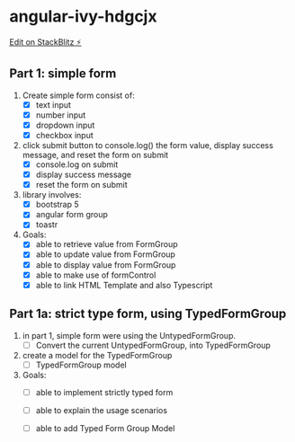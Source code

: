 # angular-ivy-hdgcjx

[Edit on StackBlitz ⚡️](https://stackblitz.com/edit/angular-ivy-hdgcjx)

## Part 1: simple form
1. Create simple form consist of:
    - [x] text input 
    - [x] number input
    - [x] dropdown input
    - [x] checkbox input

2. click submit button to console.log() the form value, display success message, and reset the form on submit
    - [x] console.log on submit
    - [x] display success message
    - [x] reset the form on submit

3. library involves:
    - [x] bootstrap 5
    - [x] angular form group
    - [x] toastr

4. Goals:
    - [x] able to retrieve value from FormGroup
    - [x] able to update value from FormGroup
    - [x] able to display value from FormGroup
    - [x] able to make use of formControl
    - [x] able to link HTML Template and also Typescript
    
## Part 1a: strict type form, using TypedFormGroup
1. in part 1, simple form were using the UntypedFormGroup. 
    - [ ] Convert the current UntypedFormGroup, into TypedFormGroup

2. create a model for the TypedFormGroup
    - [ ] TypedFormGroup model

3. Goals:
    - [ ] able to implement strictly typed form
    - [ ] able to explain the usage scenarios
    - [ ] able to add Typed Form Group Model

